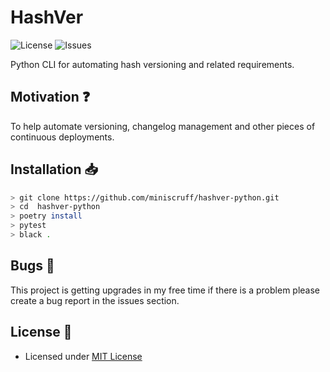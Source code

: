 # HashVer

![License](https://img.shields.io/github/license/miniscruff/hashver-python.svg)
![Issues](https://img.shields.io/github/issues/miniscruff/hashver-python.svg)

Python CLI for automating hash versioning and related requirements.

## Motivation :question:
To help automate versioning, changelog management and other pieces of continuous
deployments.

## Installation :inbox_tray:
```bash
> git clone https://github.com/miniscruff/hashver-python.git
> cd  hashver-python
> poetry install
> pytest
> black .
```

## Bugs :bug:

This project is getting upgrades in my free time if there is a problem please create a bug report in the issues section.

## License :scroll:

- Licensed under [MIT License](https://github.com/miniscruff/hashver-python/blob/master/LICENSE)
